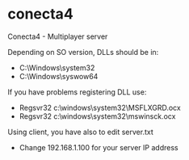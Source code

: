 # conecta4
Conecta4 - Multiplayer server

Depending on SO version, DLLs should be in:
- C:\Windows\system32
- C:\Windows\syswow64

If you have problems registering DLL use:
- Regsvr32 c:\windows\system32\MSFLXGRD.ocx
- Regsvr32 c:\windows\system32\mswinsck.ocx

Using client, you have also to edit server.txt
- Change 192.168.1.100 for your server IP address
